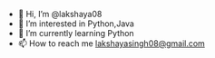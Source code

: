 - 👋 Hi, I’m @lakshaya08
- 👀 I’m interested in Python,Java
- 🌱 I’m currently learning Python
- 📫 How to reach me lakshayasingh08@gmail.com
